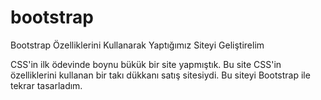 # bootstrap
Bootstrap Özelliklerini Kullanarak Yaptığımız Siteyi Geliştirelim

 CSS'in ilk ödevinde boynu bükük bir site yapmıştık. Bu site CSS'in özelliklerini kullanan bir takı dükkanı satış sitesiydi. Bu siteyi Bootstrap ile tekrar tasarladım.
